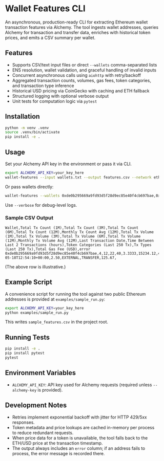 # Wallet Features CLI

An asynchronous, production-ready CLI for extracting Ethereum wallet transaction features via Alchemy. The tool ingests wallet addresses, queries Alchemy for transaction and transfer data, enriches with historical token prices, and emits a CSV summary per wallet.

## Features

- Supports CSV/text input files or direct `--wallets` comma-separated lists
- ENS resolution, wallet validation, and graceful handling of invalid inputs
- Concurrent asynchronous calls using `aiohttp` with retry/backoff
- Aggregated transaction counts, volumes, gas fees, token categories, and transaction type inference
- Historical USD pricing via CoinGecko with caching and ETH fallback
- Structured logging with optional verbose output
- Unit tests for computation logic via `pytest`

## Installation

```bash
python -m venv .venv
source .venv/bin/activate
pip install -e .
```

## Usage

Set your Alchemy API key in the environment or pass it via CLI.

```bash
export ALCHEMY_API_KEY=your_key_here
wallet-features --input wallets.txt --output features.csv --network eth-mainnet --concurrency 8
```

Or pass wallets directly:

```bash
wallet-features --wallets 0xde0b295669a9fd93d5f28d9ec85e40f4cb697bae,0xddbd1b7b8d1d6f7a5b7d6400bfb9ffbff7c8db8f --output features.csv
```

Use `--verbose` for debug-level logs.

### Sample CSV Output

```
Wallet,Total Tx Count (1M),Total Tx Count (3M),Total Tx Count (6M),Total Tx Count (12M),Monthly Tx Count Avg (12M),Total Tx Volume (1M),Total Tx Volume (3M),Total Tx Volume (6M),Total Tx Volume (12M),Monthly Tx Volume Avg (12M),Last Transaction Date,Time Between Last 2 Transactions (hours),Token Categories (Last 250 Tx),Tx Types (Last 250 Tx),Total Gas Fee (USD),error
0xde0b295669a9fd93d5f28d9ec85e40f4cb697bae,4,12,22,40,3.3333,15234.12,45012.85,80021.44,145000.75,12083.3958,2024-05-18T12:54:10+00:00,2.50,EXTERNAL,TRANSFER,125.67,
```

(The above row is illustrative.)

## Example Script

A convenience script for running the tool against two public Ethereum addresses is provided at `examples/sample_run.py`:

```bash
export ALCHEMY_API_KEY=your_key_here
python examples/sample_run.py
```

This writes `sample_features.csv` in the project root.

## Running Tests

```bash
pip install -e .
pip install pytest
pytest
```

## Environment Variables

- `ALCHEMY_API_KEY`: API key used for Alchemy requests (required unless `--alchemy-key` is provided).

## Development Notes

- Retries implement exponential backoff with jitter for HTTP 429/5xx responses.
- Token metadata and price lookups are cached in-memory per process to reduce redundant requests.
- When price data for a token is unavailable, the tool falls back to the ETH/USD price at the transaction timestamp.
- The output always includes an `error` column; if an address fails to process, the error message is recorded there.

